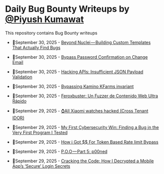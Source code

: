 # Daily Bug Bounty Writeups by [@Piyush Kumawat](https://twitter.com/piyush_supiy) 
This repository contains Bug Bounty writeups

<!-- BLOG-POST-LIST:START -->
 - 💯September 30, 2025 - [Beyond Nuclei — Building Custom Templates That Actually Find Bugs](https://su6osec.medium.com/beyond-nuclei-building-custom-templates-that-actually-find-bugs-855ea2695f4d?source=rss------bug_bounty-5) 

 - 💯September 30, 2025 - [Bypass Password Confirmation on Change Email](https://medium.com/@karim.hikal1/bypass-password-confirmation-on-change-email-d0e69bf0e99c?source=rss------bug_bounty-5) 

 - 💯September 30, 2025 - [Hacking APIs: Insufficient JSON Payload Validation](https://iaraoz.medium.com/hacking-apis-insufficient-json-payload-validation-525d20cd8591?source=rss------bug_bounty-5) 

 - 💯September 30, 2025 - [Bypassing Kamino KFarms invariant](https://medium.com/@dr497_/bypassing-kamino-kfarms-invariant-5beec4e67e4c?source=rss------bug_bounty-5) 

 - 💯September 30, 2025 - [Feroxbuster: Un Fuzzer de Contenido Web Ultra Rápido](https://medium.com/@jpablo13/feroxbuster-un-fuzzer-de-contenido-web-ultra-r%C3%A1pido-9c047de4b4f1?source=rss------bug_bounty-5) 

 - 💯September 29, 2025 - [⌚All Xiaomi watches hacked &lpar;Cross Tenant IDOR&rpar;](https://infosecwriteups.com/all-xiaomi-watches-hacked-cross-tenant-idor-98b46c3f8705?source=rss------bug_bounty-5) 

 - 💯September 29, 2025 - [My First Cybersecurity Win: Finding a Bug in the Very First Program I Tested](https://medium.com/@elmoulaa.nidhal/my-first-cybersecurity-win-finding-a-bug-in-the-very-first-program-i-tested-9c437caf2181?source=rss------bug_bounty-5) 

 - 💯September 29, 2025 - [How i Got $$ For Token Based Rate limit Bypass](https://medium.com/@test123cybertest/how-i-got-for-token-based-rate-limit-bypass-4841bbb3051c?source=rss------bug_bounty-5) 

 - 💯September 29, 2025 - [P.O.O — Part 5: p00ned](https://medium.com/@Proclus/p-o-o-part-5-p00ned-76baba2226e9?source=rss------bug_bounty-5) 

 - 💯September 29, 2025 - [Cracking the Code: How I Decrypted a Mobile App’s ‘Secure’ Login Secrets](https://medium.com/@gowthami09027/cracking-the-code-how-i-decrypted-a-mobile-apps-secure-login-secrets-2757653eb240?source=rss------bug_bounty-5) 
<!-- BLOG-POST-LIST:END -->
